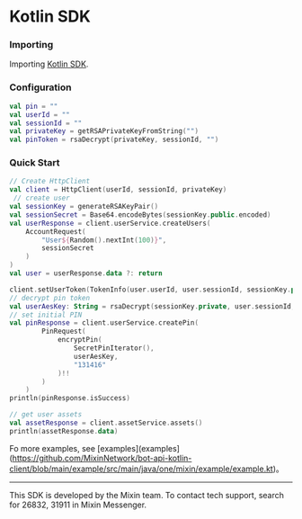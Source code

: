 # Kotlin SDK

### Importing

Importing [Kotlin SDK](https://github.com/MixinNetwork/bot-api-kotlin-client).

### Configuration

```kotlin
val pin = ""
val userId = ""
val sessionId = ""
val privateKey = getRSAPrivateKeyFromString("")
val pinToken = rsaDecrypt(privateKey, sessionId, "")
```

### Quick Start

```kotlin
// Create HttpClient
val client = HttpClient(userId, sessionId, privateKey)
 // create user
val sessionKey = generateRSAKeyPair()
val sessionSecret = Base64.encodeBytes(sessionKey.public.encoded)
val userResponse = client.userService.createUsers(
    AccountRequest(
        "User${Random().nextInt(100)}",
        sessionSecret
    )
)
val user = userResponse.data ?: return

client.setUserToken(TokenInfo(user.userId, user.sessionId, sessionKey.private))
// decrypt pin token
val userAesKey: String = rsaDecrypt(sessionKey.private, user.sessionId, user.pinToken)
// set initial PIN
val pinResponse = client.userService.createPin(
        PinRequest(
            encryptPin(
                SecretPinIterator(),
                userAesKey,
                "131416"
            )!!
        )
    )
println(pinResponse.isSuccess)

// get user assets
val assetResponse = client.assetService.assets()
println(assetResponse.data)
```
Fo more examples, see [examples](examples](https://github.com/MixinNetwork/bot-api-kotlin-client/blob/main/example/src/main/java/one/mixin/example/example.kt)。

---
This SDK is developed by the Mixin team. To contact tech support, search for 26832, 31911 in Mixin Messenger.